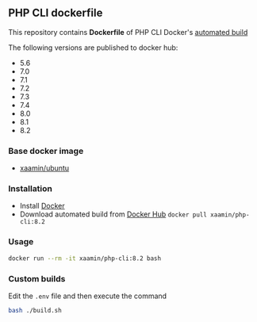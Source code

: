 ## PHP CLI dockerfile
This repository contains **Dockerfile** of PHP CLI Docker's [automated build](https://hub.docker.com/r/xaamin/php-cli)

The following versions are published to docker hub:

* 5.6
* 7.0
* 7.1
* 7.2
* 7.3
* 7.4
* 8.0
* 8.1
* 8.2

### Base docker image
* [xaamin/ubuntu](https://registry.hub.docker.com/r/xaamin/ubuntu)

### Installation
* Install [Docker](https://www.docker.com)
* Download automated build from [Docker Hub](https://hub.docker.com/r/xaamin/php) `docker pull xaamin/php-cli:8.2`

### Usage

```bash
docker run --rm -it xaamin/php-cli:8.2 bash
```

### Custom builds

Edit the `.env` file and then execute the command

```bash
bash ./build.sh
```